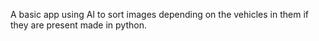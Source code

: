 A basic app using AI to sort images depending on the vehicles in them if they are present made in python.
